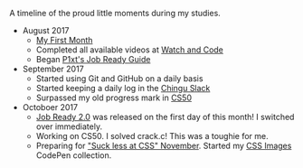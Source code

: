 A timeline of the proud little moments during my studies.

* August 2017
  * [My First Month](http://www.webeloo.com/2017/09/month-1-beginning-my-dedicated-studies-of-web-development/)
  * Completed all available videos at [Watch and Code](https://watchandcode.com/)
  * Began [P1xt's Job Ready Guide](https://github.com/P1xt/p1xt-guides/blob/master/job-ready.md)
* September 2017
  * Started using Git and GitHub on a daily basis
  * Started keeping a daily log in the [Chingu Slack](https://chingucentral.slack.com)
  * Surpassed my old progress mark in [CS50](https://www.edx.org/course/introduction-computer-science-harvardx-cs50x)
* Octoboer 2017
  * [Job Ready 2.0](https://github.com/P1xt/p1xt-guides/blob/master/job-ready-javascript-edition-2.0.md#what-now-) was released on the first day of this month! I switched over immediately.
  * Working on CS50. I solved crack.c! This was a toughie for me.
  * Preparing for ["Suck less at CSS" November](https://medium.com/p1xts-blog/lets-make-november-suck-less-at-css-month-7fa7c80b5387). Started my [CSS Images](https://codepen.io/collection/DEeErQ/) CodePen collection.
